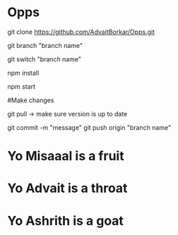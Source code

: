 # Opps

git clone https://github.com/AdvaitBorkar/Opps.git

git branch "branch name"

git switch "branch name"

npm install

npm start



#Make changes

git pull -> make sure version is up to date



git commit -m "message"
git push origin "branch name"


# Yo Misaaal is a fruit

# Yo Advait is a throat 

# Yo Ashrith is a goat